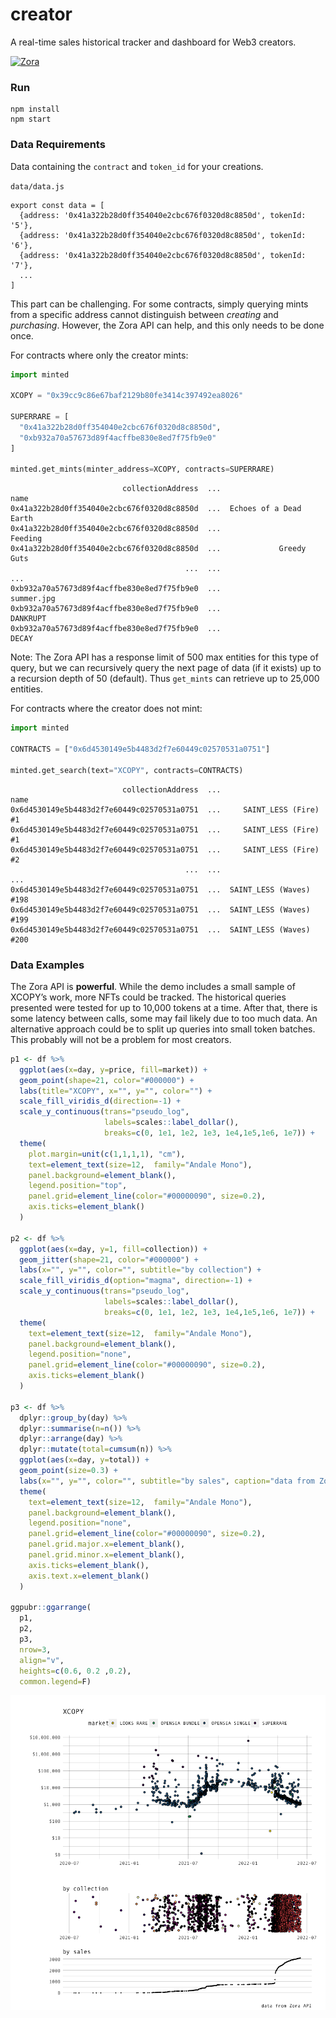 
<!-- README.md is generated from README.Rmd. Please edit that file -->

# creator

A real-time sales historical tracker and dashboard for Web3 creators.

[![Zora](https://img.shields.io/badge/built_with-Zora_API-8Af70C?labelColor=000000&style=for-the-badge)](https://docs.zora.co/docs/zora-api/intro)

### Run

    npm install
    npm start

### Data Requirements

Data containing the `contract` and `token_id` for your creations.

`data/data.js`

    export const data = [
      {address: '0x41a322b28d0ff354040e2cbc676f0320d8c8850d', tokenId: '5'},
      {address: '0x41a322b28d0ff354040e2cbc676f0320d8c8850d', tokenId: '6'},
      {address: '0x41a322b28d0ff354040e2cbc676f0320d8c8850d', tokenId: '7'},
      ...
    ]  

This part can be challenging. For some contracts, simply querying mints
from a specific address cannot distinguish between *creating* and
*purchasing*. However, the Zora API can help, and this only needs to be
done once.

For contracts where only the creator mints:

``` python
import minted

XCOPY = "0x39cc9c86e67baf2129b80fe3414c397492ea8026"

SUPERRARE = [
  "0x41a322b28d0ff354040e2cbc676f0320d8c8850d",
  "0xb932a70a57673d89f4acffbe830e8ed7f75fb9e0"
]

minted.get_mints(minter_address=XCOPY, contracts=SUPERRARE)
```

                             collectionAddress  ...                    name
    0x41a322b28d0ff354040e2cbc676f0320d8c8850d  ...  Echoes of a Dead Earth
    0x41a322b28d0ff354040e2cbc676f0320d8c8850d  ...                 Feeding
    0x41a322b28d0ff354040e2cbc676f0320d8c8850d  ...             Greedy Guts
                                           ...  ...                     ...
    0xb932a70a57673d89f4acffbe830e8ed7f75fb9e0  ...              summer.jpg
    0xb932a70a57673d89f4acffbe830e8ed7f75fb9e0  ...                DANKRUPT
    0xb932a70a57673d89f4acffbe830e8ed7f75fb9e0  ...                   DECAY

Note: The Zora API has a response limit of 500 max entities for this
type of query, but we can recursively query the next page of data (if it
exists) up to a recursion depth of 50 (default). Thus `get_mints` can
retrieve up to 25,000 entities.

For contracts where the creator does not mint:

``` python
import minted

CONTRACTS = ["0x6d4530149e5b4483d2f7e60449c02570531a0751"]

minted.get_search(text="XCOPY", contracts=CONTRACTS)
```

                             collectionAddress  ...                     name
    0x6d4530149e5b4483d2f7e60449c02570531a0751  ...     SAINT_LESS (Fire) #1
    0x6d4530149e5b4483d2f7e60449c02570531a0751  ...     SAINT_LESS (Fire) #1
    0x6d4530149e5b4483d2f7e60449c02570531a0751  ...     SAINT_LESS (Fire) #2
                                           ...  ...                      ...
    0x6d4530149e5b4483d2f7e60449c02570531a0751  ...  SAINT_LESS (Waves) #198
    0x6d4530149e5b4483d2f7e60449c02570531a0751  ...  SAINT_LESS (Waves) #199
    0x6d4530149e5b4483d2f7e60449c02570531a0751  ...  SAINT_LESS (Waves) #200

### Data Examples

The Zora API is **powerful**. While the demo includes a small sample of
XCOPY’s work, more NFTs could be tracked. The historical queries
presented were tested for up to 10,000 tokens at a time. After that,
there is some latency between calls, some may fail likely due to too
much data. An alternative approach could be to split up queries into
small token batches. This probably will not be a problem for most
creators.

``` r
p1 <- df %>%
  ggplot(aes(x=day, y=price, fill=market)) +
  geom_point(shape=21, color="#000000") +
  labs(title="XCOPY", x="", y="", color="") +
  scale_fill_viridis_d(direction=-1) +
  scale_y_continuous(trans="pseudo_log", 
                     labels=scales::label_dollar(),
                     breaks=c(0, 1e1, 1e2, 1e3, 1e4,1e5,1e6, 1e7)) +
  theme(
    plot.margin=unit(c(1,1,1,1), "cm"),
    text=element_text(size=12,  family="Andale Mono"),
    panel.background=element_blank(),
    legend.position="top",
    panel.grid=element_line(color="#00000090", size=0.2),
    axis.ticks=element_blank()
  )

p2 <- df %>%
  ggplot(aes(x=day, y=1, fill=collection)) +
  geom_jitter(shape=21, color="#000000") +
  labs(x="", y="", color="", subtitle="by collection") +
  scale_fill_viridis_d(option="magma", direction=-1) +
  scale_y_continuous(trans="pseudo_log", 
                     labels=scales::label_dollar(),
                     breaks=c(0, 1e1, 1e2, 1e3, 1e4,1e5,1e6, 1e7)) +
  theme(
    text=element_text(size=12,  family="Andale Mono"),
    panel.background=element_blank(),
    legend.position="none",
    panel.grid=element_line(color="#00000090", size=0.2),
    axis.ticks=element_blank()
  )

p3 <- df %>%
  dplyr::group_by(day) %>%
  dplyr::summarise(n=n()) %>%
  dplyr::arrange(day) %>%
  dplyr::mutate(total=cumsum(n)) %>%
  ggplot(aes(x=day, y=total)) +
  geom_point(size=0.3) +
  labs(x="", y="", color="", subtitle="by sales", caption="data from Zora API") +
  theme(
    text=element_text(size=12,  family="Andale Mono"),
    panel.background=element_blank(),
    legend.position="none",
    panel.grid=element_line(color="#00000090", size=0.2),
    panel.grid.major.x=element_blank(),
    panel.grid.minor.x=element_blank(),
    axis.ticks=element_blank(),
    axis.text.x=element_blank()
  )

ggpubr::ggarrange(
  p1, 
  p2, 
  p3, 
  nrow=3, 
  align="v", 
  heights=c(0.6, 0.2 ,0.2),
  common.legend=F)
```

![](README_files/figure-gfm/unnamed-chunk-3-1.png)<!-- -->
